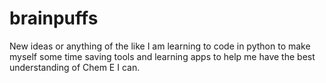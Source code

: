 # brainpuffs
New ideas or anything of the like
I am learning to code in python to make myself some time saving tools and 
learning apps to help me have the best understanding of Chem E I can.
